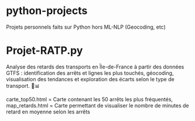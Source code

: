 # python-projects
Projets personnels faits sur Python hors ML-NLP (Geocoding, etc)

# Projet-RATP.py

Analyse des retards des transports en Île-de-France à partir des données GTFS : identification des arrêts et lignes les plus touchés, géocoding, visualisation des tendances et exploration des écarts selon le type de transport. 🚆📊

carte_top50.html = Carte contenant les 50 arrêts les plus fréquentés, map_retards.html = Carte permettant de visualiser le nombre de minutes de retard en moyenne selon les arrêts





